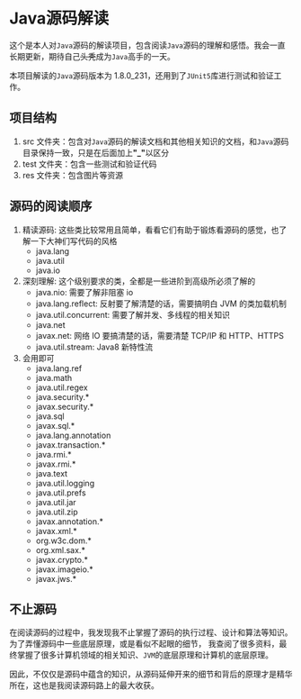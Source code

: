 # Java源码解读

这个是本人对`Java`源码的解读项目，包含阅读`Java`源码的理解和感悟。我会一直长期更新，期待自己~~头秃~~成为`Java`高手的一天。

本项目解读的`Java`源码版本为 1.8.0_231，还用到了`JUnit5`库进行测试和验证工作。

## 项目结构

1. src 文件夹：包含对`Java`源码的解读文档和其他相关知识的文档，和`Java`源码目录保持一致，只是在后面加上<strong>"_"</strong>以区分
2. test 文件夹：包含一些测试和验证代码
3. res 文件夹：包含图片等资源

## 源码的阅读顺序

1. 精读源码: 这些类比较常用且简单，看看它们有助于锻炼看源码的感觉，也了解一下大神们写代码的风格
    - java.lang
    - java.util
    - java.io
2. 深刻理解: 这个级别要求的类，全都是一些进阶到高级所必须了解的
    - java.nio: 需要了解非阻塞 io
    - java.lang.reflect: 反射要了解清楚的话，需要搞明白 JVM 的类加载机制
    - java.util.concurrent: 需要了解并发、多线程的相关知识
    - java.net
    - javax.net: 网络 IO 要搞清楚的话，需要清楚 TCP/IP 和 HTTP、HTTPS
    - java.util.stream: Java8 新特性流
3. 会用即可
    - java.lang.ref
    - java.math
    - java.util.regex
    - java.security.*
    - javax.security.*
    - java.sql
    - javax.sql.*
    - java.lang.annotation
    - javax.transaction.*
    - java.rmi.*
    - javax.rmi.*
    - java.text
    - java.util.logging
    - java.util.prefs
    - java.util.jar
    - java.util.zip
    - javax.annotation.*
    - javax.xml.*
    - org.w3c.dom.*
    - org.xml.sax.*
    - javax.crypto.*
    - javax.imageio.*
    - javax.jws.*
    
## 不止源码

在阅读源码的过程中，我发现我不止掌握了源码的执行过程、设计和算法等知识。为了弄懂源码中一些底层原理，或是看似不起眼的细节，
我查阅了很多资料，最终掌握了很多计算机领域的相关知识、`JVM`的底层原理和计算机的底层原理。

因此，不仅仅是源码中蕴含的知识，从源码延伸开来的细节和背后的原理才是精华所在，这也是我阅读源码路上的最大收获。
